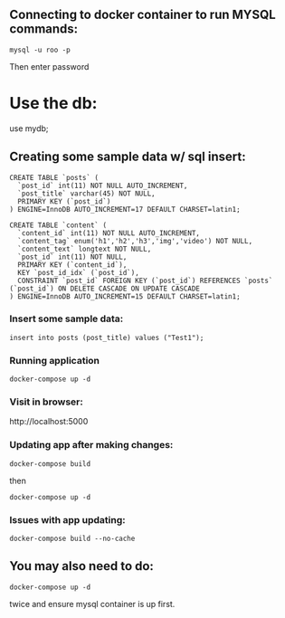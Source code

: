 ## Connecting to docker container to run MYSQL commands:
```docker exec -it CONTAINER_NAME_HERE /bin/bash
mysql -u roo -p
```
Then enter password

# Use the db:
use mydb;

## Creating some sample data w/ sql insert:
```
CREATE TABLE `posts` (
  `post_id` int(11) NOT NULL AUTO_INCREMENT,
  `post_title` varchar(45) NOT NULL,
  PRIMARY KEY (`post_id`)
) ENGINE=InnoDB AUTO_INCREMENT=17 DEFAULT CHARSET=latin1;
```

```
CREATE TABLE `content` (
  `content_id` int(11) NOT NULL AUTO_INCREMENT,
  `content_tag` enum('h1','h2','h3','img','video') NOT NULL,
  `content_text` longtext NOT NULL,
  `post_id` int(11) NOT NULL,
  PRIMARY KEY (`content_id`),
  KEY `post_id_idx` (`post_id`),
  CONSTRAINT `post_id` FOREIGN KEY (`post_id`) REFERENCES `posts` (`post_id`) ON DELETE CASCADE ON UPDATE CASCADE
) ENGINE=InnoDB AUTO_INCREMENT=15 DEFAULT CHARSET=latin1;
```

### Insert some sample data:
```
insert into posts (post_title) values ("Test1");
```

### Running application
```
docker-compose up -d
```

### Visit in browser:
http://localhost:5000

### Updating app after making changes:
```
docker-compose build
```
then
```
docker-compose up -d
```

### Issues with app updating:
```
docker-compose build --no-cache
```

## You may also need to do:
```
docker-compose up -d
```
twice and ensure mysql container is up first.


